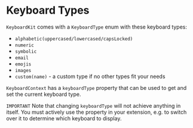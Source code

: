 # Keyboard Types

`KeyboardKit` comes with a `KeyboardType` enum with these keyboard types:

* `alphabetic(uppercased/lowercased/capsLocked)`
* `numeric`
* `symbolic`
* `email`
* `emojis`
* `images`
* `custom(name)` - a custom type if no other types fit your needs

`KeyboardContext` has a `keyboardType` property that can be used to get and set the current keyboard type. 

`IMPORTANT` Note that changing `keyboardType` will not achieve anything in itself. You must actively use the property in your extension, e.g. to switch over it to determine which keyboard to display. 
